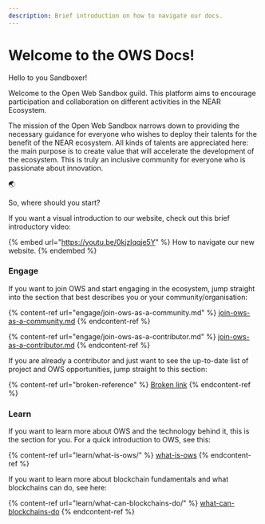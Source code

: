 ```yaml
---
description: Brief introduction on how to navigate our docs.
---
```


# Welcome to the OWS Docs!

Hello to you Sandboxer!&#x20;

Welcome to the Open Web Sandbox guild. This platform aims to encourage participation and collaboration on different activities in the NEAR Ecosystem.

The mission of the Open Web Sandbox narrows down to providing the necessary guidance for everyone who wishes to deploy their talents for the benefit of the NEAR ecosystem. All kinds of talents are appreciated here: the main purpose is to create value that will accelerate the development of the ecosystem. This is truly an inclusive community for everyone who is passionate about innovation.

🌏

So, where should you start?

If you want a visual introduction to our website, check out this brief introductory video:

{% embed url="https://youtu.be/0kjzIqqje5Y" %}
How to navigate our new website.&#x20;
{% endembed %}

### Engage

If you want to join OWS and start engaging in the ecosystem, jump straight into the section that best describes you or your community/organisation:

{% content-ref url="engage/join-ows-as-a-community.md" %}
[join-ows-as-a-community.md](engage/join-ows-as-a-community.md)
{% endcontent-ref %}

{% content-ref url="engage/join-ows-as-a-contributor.md" %}
[join-ows-as-a-contributor.md](engage/join-ows-as-a-contributor.md)
{% endcontent-ref %}

If you are already a contributor and just want to see the up-to-date list of project and OWS opportunities, jump straight to this section:

{% content-ref url="broken-reference" %}
[Broken link](broken-reference)
{% endcontent-ref %}

### Learn

If you want to learn more about OWS and the technology behind it, this is the section for you. For a quick introduction to OWS, see this:

{% content-ref url="learn/what-is-ows/" %}
[what-is-ows](learn/what-is-ows/)
{% endcontent-ref %}

If you want to learn more about blockchain fundamentals and what blockchains can do, see here:

{% content-ref url="learn/what-can-blockchains-do/" %}
[what-can-blockchains-do](learn/what-can-blockchains-do/)
{% endcontent-ref %}
